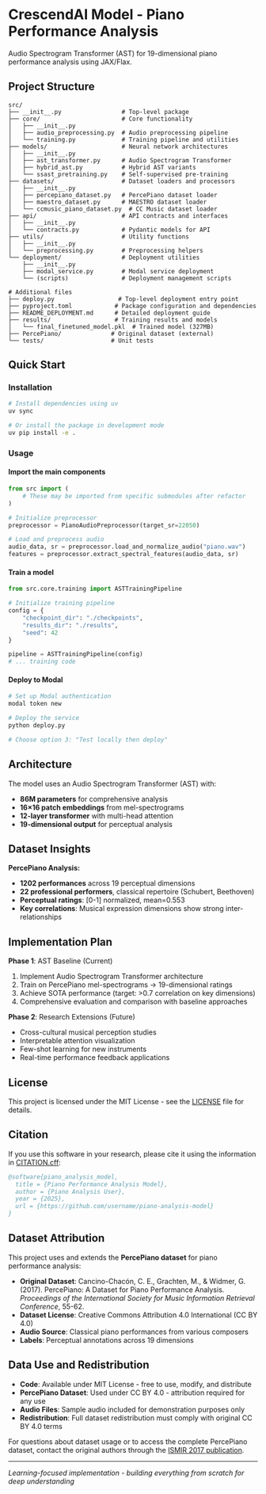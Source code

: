 # CrescendAI Model - Piano Performance Analysis

Audio Spectrogram Transformer (AST) for 19-dimensional piano performance analysis using JAX/Flax.

## Project Structure

```
src/
├── __init__.py                 # Top-level package
├── core/                       # Core functionality
│   ├── __init__.py
│   ├── audio_preprocessing.py  # Audio preprocessing pipeline
│   └── training.py             # Training pipeline and utilities
├── models/                     # Neural network architectures
│   ├── __init__.py
│   ├── ast_transformer.py      # Audio Spectrogram Transformer
│   ├── hybrid_ast.py           # Hybrid AST variants
│   └── ssast_pretraining.py    # Self-supervised pre-training
├── datasets/                   # Dataset loaders and processors
│   ├── __init__.py
│   ├── percepiano_dataset.py   # PercePiano dataset loader
│   ├── maestro_dataset.py      # MAESTRO dataset loader
│   └── ccmusic_piano_dataset.py  # CC Music dataset loader
├── api/                        # API contracts and interfaces
│   ├── __init__.py
│   └── contracts.py            # Pydantic models for API
├── utils/                      # Utility functions
│   ├── __init__.py
│   └── preprocessing.py        # Preprocessing helpers
└── deployment/                 # Deployment utilities
    ├── __init__.py
    ├── modal_service.py        # Modal service deployment
    └── (scripts)               # Deployment management scripts

# Additional files
├── deploy.py                  # Top-level deployment entry point
├── pyproject.toml            # Package configuration and dependencies
├── README_DEPLOYMENT.md      # Detailed deployment guide
├── results/                  # Training results and models
│   └── final_finetuned_model.pkl  # Trained model (327MB)
├── PercePiano/              # Original dataset (external)
└── tests/                   # Unit tests
```

## Quick Start

### Installation
```bash
# Install dependencies using uv
uv sync

# Or install the package in development mode
uv pip install -e .
```

### Usage

#### Import the main components
```python
from src import (
    # These may be imported from specific submodules after refactor
)

# Initialize preprocessor
preprocessor = PianoAudioPreprocessor(target_sr=22050)

# Load and preprocess audio
audio_data, sr = preprocessor.load_and_normalize_audio("piano.wav")
features = preprocessor.extract_spectral_features(audio_data, sr)
```

#### Train a model
```python
from src.core.training import ASTTrainingPipeline

# Initialize training pipeline
config = {
    "checkpoint_dir": "./checkpoints",
    "results_dir": "./results",
    "seed": 42
}

pipeline = ASTTrainingPipeline(config)
# ... training code
```

#### Deploy to Modal
```bash
# Set up Modal authentication
modal token new

# Deploy the service
python deploy.py

# Choose option 3: "Test locally then deploy"
```

## Architecture

The model uses an Audio Spectrogram Transformer (AST) with:
- **86M parameters** for comprehensive analysis
- **16×16 patch embeddings** from mel-spectrograms  
- **12-layer transformer** with multi-head attention
- **19-dimensional output** for perceptual analysis

## Dataset Insights

**PercePiano Analysis:**

- **1202 performances** across 19 perceptual dimensions
- **22 professional performers**, classical repertoire (Schubert, Beethoven)
- **Perceptual ratings**: [0-1] normalized, mean=0.553
- **Key correlations**: Musical expression dimensions show strong inter-relationships

## Implementation Plan

**Phase 1**: AST Baseline (Current)

1. Implement Audio Spectrogram Transformer architecture
2. Train on PercePiano mel-spectrograms → 19-dimensional ratings  
3. Achieve SOTA performance (target: >0.7 correlation on key dimensions)
4. Comprehensive evaluation and comparison with baseline approaches

**Phase 2**: Research Extensions (Future)

- Cross-cultural musical perception studies
- Interpretable attention visualization
- Few-shot learning for new instruments
- Real-time performance feedback applications

## License

This project is licensed under the MIT License - see the [LICENSE](LICENSE) file for details.

## Citation

If you use this software in your research, please cite it using the information in [CITATION.cff](CITATION.cff):

```bibtex
@software{piano_analysis_model,
  title = {Piano Performance Analysis Model},
  author = {Piano Analysis User},
  year = {2025},
  url = {https://github.com/username/piano-analysis-model}
}
```

## Dataset Attribution

This project uses and extends the **PercePiano dataset** for piano performance analysis:

- **Original Dataset**: Cancino-Chacón, C. E., Grachten, M., & Widmer, G. (2017). PercePiano: A Dataset for Piano Performance Analysis. *Proceedings of the International Society for Music Information Retrieval Conference*, 55-62.
- **Dataset License**: Creative Commons Attribution 4.0 International (CC BY 4.0)
- **Audio Source**: Classical piano performances from various composers
- **Labels**: Perceptual annotations across 19 dimensions

## Data Use and Redistribution

- **Code**: Available under MIT License - free to use, modify, and distribute
- **PercePiano Dataset**: Used under CC BY 4.0 - attribution required for any use
- **Audio Files**: Sample audio included for demonstration purposes only
- **Redistribution**: Full dataset redistribution must comply with original CC BY 4.0 terms

For questions about dataset usage or to access the complete PercePiano dataset, contact the original authors through the [ISMIR 2017 publication](https://doi.org/10.5334/tismir.17).

---
*Learning-focused implementation - building everything from scratch for deep understanding*
